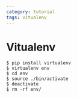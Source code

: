 ```yaml
---
category: tutorial
tags: vitualenv
---
```

# Vitualenv
```
$ pip install virtualenv    
$ virtualenv env
$ cd env
$ source ./bin/activate
$ deactivate
$ rm -rf env/
```
